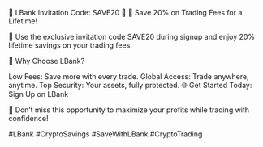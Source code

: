 🌟 LBank Invitation Code: SAVE20 🌟
🎉 Save 20% on Trading Fees for a Lifetime!

🔑 Use the exclusive invitation code SAVE20 during signup and enjoy 20% lifetime savings on your trading fees.

💼 Why Choose LBank?

Low Fees: Save more with every trade.
Global Access: Trade anywhere, anytime.
Top Security: Your assets, fully protected.
🌐 Get Started Today: Sign Up on LBank

💸 Don’t miss this opportunity to maximize your profits while trading with confidence!

#LBank #CryptoSavings #SaveWithLBank #CryptoTrading


